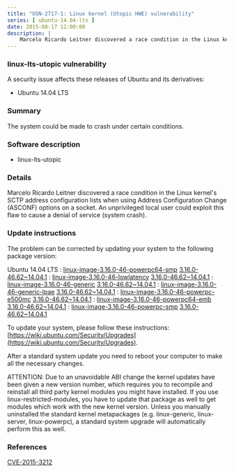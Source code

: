 ```yaml
---
title: "USN-2717-1: Linux kernel (Utopic HWE) vulnerability"
series: [ ubuntu-14.04-lts ]
date: 2015-08-17 12:00:00
description: |
    Marcelo Ricardo Leitner discovered a race condition in the Linux kernel&#39;s SCTP address configuration lists when using Address Configuration Change (ASCONF) options on a socket. An unprivileged local user could exploit this flaw to cause a denial of service (system crash). 
--- 
```

 
### linux-lts-utopic vulnerability

A security issue affects these releases of Ubuntu and its derivatives:

* Ubuntu 14.04 LTS

### Summary

The system could be made to crash under certain conditions. 

### Software description

* linux-lts-utopic 

### Details

Marcelo Ricardo Leitner discovered a race condition in the Linux kernel&#39;s SCTP address configuration lists when using Address Configuration Change (ASCONF) options on a socket. An unprivileged local user could exploit this flaw to cause a denial of service (system crash). 

### Update instructions

The problem can be corrected by updating your system to the following package version:

Ubuntu 14.04 LTS
 : [linux-image-3.16.0-46-powerpc64-smp](https://launchpad.net/ubuntu/+source/linux-lts-utopic) <span> [3.16.0-46.62~14.04.1](https://launchpad.net/ubuntu/+source/linux-lts-utopic/3.16.0-46.62~14.04.1) </span> 
 : [linux-image-3.16.0-46-lowlatency](https://launchpad.net/ubuntu/+source/linux-lts-utopic) <span> [3.16.0-46.62~14.04.1](https://launchpad.net/ubuntu/+source/linux-lts-utopic/3.16.0-46.62~14.04.1) </span> 
 : [linux-image-3.16.0-46-generic](https://launchpad.net/ubuntu/+source/linux-lts-utopic) <span> [3.16.0-46.62~14.04.1](https://launchpad.net/ubuntu/+source/linux-lts-utopic/3.16.0-46.62~14.04.1) </span> 
 : [linux-image-3.16.0-46-generic-lpae](https://launchpad.net/ubuntu/+source/linux-lts-utopic) <span> [3.16.0-46.62~14.04.1](https://launchpad.net/ubuntu/+source/linux-lts-utopic/3.16.0-46.62~14.04.1) </span> 
 : [linux-image-3.16.0-46-powerpc-e500mc](https://launchpad.net/ubuntu/+source/linux-lts-utopic) <span> [3.16.0-46.62~14.04.1](https://launchpad.net/ubuntu/+source/linux-lts-utopic/3.16.0-46.62~14.04.1) </span> 
 : [linux-image-3.16.0-46-powerpc64-emb](https://launchpad.net/ubuntu/+source/linux-lts-utopic) <span> [3.16.0-46.62~14.04.1](https://launchpad.net/ubuntu/+source/linux-lts-utopic/3.16.0-46.62~14.04.1) </span> 
 : [linux-image-3.16.0-46-powerpc-smp](https://launchpad.net/ubuntu/+source/linux-lts-utopic) <span> [3.16.0-46.62~14.04.1](https://launchpad.net/ubuntu/+source/linux-lts-utopic/3.16.0-46.62~14.04.1) </span> 

To update your system, please follow these instructions: [https://wiki.ubuntu.com/Security/Upgrades](https://wiki.ubuntu.com/Security/Upgrades).

After a standard system update you need to reboot your computer to make all the necessary changes.

ATTENTION: Due to an unavoidable ABI change the kernel updates have been given a new version number, which requires you to recompile and reinstall all third party kernel modules you might have installed. If you use linux-restricted-modules, you have to update that package as well to get modules which work with the new kernel version. Unless you manually uninstalled the standard kernel metapackages (e.g. linux-generic, linux-server, linux-powerpc), a standard system upgrade will automatically perform this as well. 

### References

 [CVE-2015-3212](http://people.ubuntu.com/~ubuntu-security/cve/CVE-2015-3212)
 
